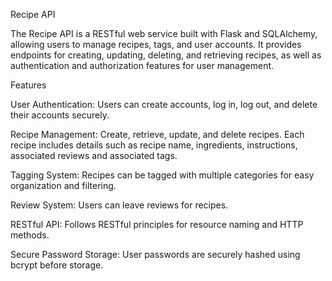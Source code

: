 Recipe API

The Recipe API is a RESTful web service built with Flask and SQLAlchemy, allowing users to manage recipes, tags, and user accounts. It provides endpoints for creating, updating, deleting, and retrieving recipes, as well as authentication and authorization features for user management.

Features

User Authentication: Users can create accounts, log in, log out, and delete their accounts securely.

Recipe Management: Create, retrieve, update, and delete recipes. Each recipe includes details such as recipe name, ingredients, instructions, associated reviews and associated tags.

Tagging System: Recipes can be tagged with multiple categories for easy organization and filtering.

Review System: Users can leave reviews for recipes.

RESTful API: Follows RESTful principles for resource naming and HTTP methods.

Secure Password Storage: User passwords are securely hashed using bcrypt before storage.
